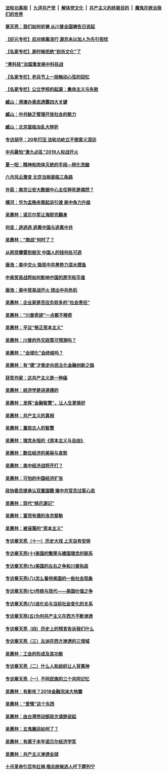 ####  [法轮功真相](../../../../basic/blob/master/README.md?t=07092331) &nbsp;|&nbsp; [九评共产党](../../../../9ping.md/blob/master/README.md?t=07092331) &nbsp;|&nbsp; [解体党文化](../../../../jtdwh.md/blob/master/README.md?t=07092331)  &nbsp;|&nbsp; [共产主义的终极目的](../../../../gczydzjmd.md/blob/master/README.md?t=07092331) &nbsp;|&nbsp; [魔鬼在统治我们的世界](../../../../mgztzwmdsj.md/blob/master/README.md?t=07092331) 

#### [章天亮：我们如何祈祷 从川普全国祷告日说起](../pages/nsc423/n11944627.md?t=07092331) 

#### [【纪元专栏】应对病毒流行 渥京未以加人为先引担忧](../pages/nsc423/n11875714.md?t=07092331) 

#### [【名家专栏】是时候拒绝“封杀文化”了](../pages/nsc423/n11814093.md?t=07092331) 

#### [“黑科技”治国激发美中科技战](../pages/nsc423/n11638056.md?t=07092331) 

#### [【名家专栏】老兵节上一段触动心弦的回忆](../pages/nsc423/n11646016.md?t=07092331) 

#### [【名家专栏】公立学校的起源：集体主义与失败](../pages/nsc423/n11601833.md?t=07092331) 

#### [臧山：港澳办表态透露四大关键](../pages/nsc423/n11421628.md?t=07092331) 

#### [臧山：中共缺乏管理开放社会的能力](../pages/nsc423/n11407457.md?t=07092331) 

#### [臧山：北京面临治乱大转折](../pages/nsc423/n11406895.md?t=07092331) 

#### [专访胡平：20年打压 法轮功屹立不倒意义深远](../pages/nsc423/n11398800.md?t=07092331) 

#### [中共最怕“逢九必乱”2019人权战开火](../pages/nsc423/n11385248.md?t=07092331) 

#### [夏一阳：精神和肉体灭绝的手段—转化洗脑](../pages/nsc423/n11368250.md?t=07092331) 

#### [六月风云激变 北京当局面临三条路](../pages/nsc423/n11313668.md?t=07092331) 

#### [许茹：南京公安大数据中心主任猝死是偶然？](../pages/nsc423/n11064744.md?t=07092331) 

#### [横河：华为孟晚舟案起诉引渡 美中角力升级](../pages/nsc423/n11027230.md?t=07092331) 

#### [吴惠林：诺贝尔奖让海耶克翻身](../pages/nsc423/n10890049.md?t=07092331) 

#### [何坚：逃逃逃 逃离中国与逃离中共](../pages/nsc423/n10592891.md?t=07092331) 

#### [吴惠林：“商战”何时了？](../pages/nsc423/n10573558.md?t=07092331) 

#### [从网贷爆雷到股灾 中国人的钱何处可逃](../pages/nsc423/n10572800.md?t=07092331) 

#### [唐浩：美中交火 隐现中共黑势力混水摸鱼](../pages/nsc423/n10544040.md?t=07092331) 

#### [中美贸易战将如何影响中国的房市和币值](../pages/nsc423/n10543697.md?t=07092331) 

#### [唐浩：美中贸易战开火 烧出中共危机](../pages/nsc423/n10540126.md?t=07092331) 

#### [吴惠林：企业家是否应负较多的“社会责任”](../pages/nsc423/n10535022.md?t=07092331) 

#### [吴惠林：“川普奇迹”一点都不稀奇](../pages/nsc423/n10512808.md?t=07092331) 

#### [吴惠林：平议“修正资本主义”](../pages/nsc423/n10495724.md?t=07092331) 

#### [吴惠林：川普的外交政策可预测吗？](../pages/nsc423/n10462387.md?t=07092331) 

#### [吴惠林：“全球化”会终结吗？](../pages/nsc423/n10452838.md?t=07092331) 

#### [吴惠林：有“德”才能走向民主化金融创新之路](../pages/nsc423/n10432292.md?t=07092331) 

#### [获奖作家：这共产主义是一种癌](../pages/nsc423/n10431541.md?t=07092331) 

#### [吴惠林：经济学是讲道德的](../pages/nsc423/n10398014.md?t=07092331) 

#### [吴惠林：发挥“金融智慧”，让人生更美好](../pages/nsc423/n10375019.md?t=07092331) 

#### [吴惠林：共产主义的真相](../pages/nsc423/n10351394.md?t=07092331) 

#### [吴惠林：重拾古人的智慧](../pages/nsc423/n10337691.md?t=07092331) 

#### [吴惠林：理念永恒的《资本主义与自由》](../pages/nsc423/n10316274.md?t=07092331) 

#### [吴惠林：数位经济的美丽与哀愁](../pages/nsc423/n10292946.md?t=07092331) 

#### [吴惠林：美中经济战将开打？](../pages/nsc423/n10258825.md?t=07092331) 

#### [吴惠林：可怕的中国经济扩张](../pages/nsc423/n10219147.md?t=07092331) 

#### [政协委员提承认双重国籍 揭中共官员过客心态](../pages/nsc423/n10208809.md?t=07092331) 

#### [吴惠林：现代“桃花源记”](../pages/nsc423/n10185234.md?t=07092331) 

#### [吴惠林：富而有德的洛克斐勒](../pages/nsc423/n10142264.md?t=07092331) 

#### [吴惠林：被诬蔑的“资本主义”](../pages/nsc423/n10124816.md?t=07092331) 

#### [专访章天亮（十一）历史大戏 上天自有安排](../pages/nsc423/n10094905.md?t=07092331) 

#### [专访章天亮(十)美国的繁荣与建国理念的联系](../pages/nsc423/n10094899.md?t=07092331) 

#### [专访章天亮(九)美国的左右之争和川普执政](../pages/nsc423/n10094889.md?t=07092331) 

#### [专访章天亮(八)怎么看待美国的一些社会现象](../pages/nsc423/n10094857.md?t=07092331) 

#### [专访章天亮(七)传统与现代——美国价值之争](../pages/nsc423/n10093140.md?t=07092331) 

#### [专访章天亮(六)进化论与当前社会变化的关系](../pages/nsc423/n10092036.md?t=07092331) 

#### [专访章天亮(五)为何共产主义在西方不断渗透](../pages/nsc423/n10083620.md?t=07092331) 

#### [专访章天亮（四）历史上的预言告诉我们什么](../pages/nsc423/n10083606.md?t=07092331) 

#### [专访章天亮（三）左派在西方渗透的三领域](../pages/nsc423/n10081115.md?t=07092331) 

#### [吴惠林：工会的形成及其功能](../pages/nsc423/n10080633.md?t=07092331) 

#### [专访章天亮（二）什么人和组织让人背离神](../pages/nsc423/n10076637.md?t=07092331) 

#### [专访章天亮（一）不同民族的三个共同记忆](../pages/nsc423/n10074188.md?t=07092331) 

#### [吴惠林：有影呒？2018金融泡沫大地震](../pages/nsc423/n10040534.md?t=07092331) 

#### [吴惠林：“爱情”这个东西](../pages/nsc423/n10019423.md?t=07092331) 

#### [吴惠林：由台湾劳动部政次请辞说起](../pages/nsc423/n9979679.md?t=07092331) 

#### [吴惠林：五鬼搬运如何了？](../pages/nsc423/n9925338.md?t=07092331) 

#### [吴惠林：有感于本年诺贝尔经济学奖](../pages/nsc423/n9871883.md?t=07092331) 

#### [吴惠林：共产主义渗透全球](../pages/nsc423/n9812748.md?t=07092331) 

#### [十月革命引百年红祸 俄总统候选人吁下葬列宁](../pages/nsc423/n9810182.md?t=07092331) 

